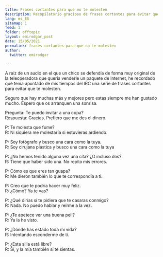 ```yaml
---
title: Frases cortantes para que no te molesten
description: Recopilatorio gracioso de frases cortantes para evitar que te molesten de forma original.
lang: es_ES
sitemap: 1
feed: 1
folder: offtopic
layout: emirodgar_post
date: 15/05/2021
permalink: frases-cortantes-para-que-no-te-molesten
author:
  twitter: emirodgar
  
---
```


A raíz de un audio en el que un chico se defendía de forma muy original de la teleoperadora que quería venderle un paquete de Internet, he recordado que tenía apuntado de mis tiempos del IRC una serie de frases cortantes para evitar que te molesten.

Seguro que hay muchas más y mejores pero estas siempre me han gustado mucho. Espero que os arranquen una sonrisa.

 Pregunta: Te puedo invitar a una copa?  
Respuesta: Gracias. Prefiero que me des el dinero.  
  
P: Te molesta que fume?  
R: Ni siquiera me molestaría si estuvieras ardiendo.  
  
P: Soy fotógrafo y busco una cara como la tuya.  
R: Soy cirujana plástica y busco una cara como la tuya  
  
P: ¿No hemos tenido alguna vez una cita? ¿O incluso dos?  
R: Tiene que haber sido una. No repito mis errores.  
  
P: Cómo es que eres tan guapa?  
R: Me dieron también lo que te correspondía a ti.  
  
P: Creo que te podría hacer muy feliz.  
R: ¿Cómo? Ya te vas?  
  
P: ¿Qué dirías si te pidiera que te casaras conmigo?  
R: Nada. No puedo hablar y reírme a la vez.  
  
P: ¿Te apetece ver una buena peli?  
R: Ya la he visto.  
  
P: ¿Dónde has estado toda mi vida?  
R: Intentando esconderme de ti.  
  
P: ¿Esta silla está libre?  
R: Sí, y la mía también si te sientas.  

<!--stackedit_data:
eyJoaXN0b3J5IjpbLTE0MTczNTkyOTksLTU1ODE4NDQ4N119
-->